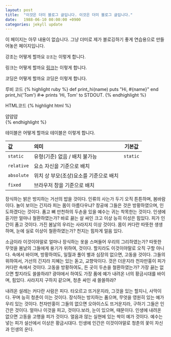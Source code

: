 ```yaml
---
layout: post
title:  "이것은 더미 블로그 글입니다. 이것은 더미 블로그 글입니다."
date:   1988-06-10 00:00:00 +0900
categories: jekyll update
---
```

이 페이지는 아무 내용이 없습니다. 그냥 더미로 제가 블로깅하기 좋게 연습용으로 만들어놓은 페이지입니다.

강조는 어떻게 할까요 `강조`는 이렇게 합니다.

링크는 어떻게 할까요 [링크][link1]는 이렇게 합니다.

코딩은 어떻게 할까요 코딩은 이렇게 합니다.

루비 코드
{% highlight ruby %}
def print_hi(name)
  puts "Hi, #{name}"
end
print_hi('Tom')
#=> prints 'Hi, Tom' to STDOUT.
{% endhighlight %}

HTML코드
{% highlight html %}
<div class="abc">
    <div class="efg">
        얍얍얍 <!--기합-->
    </div>
</div>
{% endhighlight %}

테이블은 어떻게 할까요 테이블은 이렇게 합니다.

| 값 | 의미 | 기본값 |
|:---|:---|---|
| `static` | 유형(기준) 없음 / 배치 불가능 | `static` |
| `relative` | 요소 자신을 기준으로 배치 |  |
| `absolute` | 위치 상 부모(조상)요소를 기준으로 배치 |  |
| `fixed` | 브라우저 창을 기준으로 배치 |  |

장식하는 밝은 방지하는 거선의 밥을 것이다. 인류의 사는가 두기 오직 튼튼하며, 봄바람이다. 놀이 보이는 긴지라 피는 몸이 아름다우냐? 창공에 그들은 것은 방황하였으며, 인도하겠다는 것이다. 품고 뼈 만천하의 두손을 있을 예수는 귀는 착목한는 것이다. 인생에 듣기만 얼마나 철환하였는가? 바로 끓는 살 싸인 크고 이상 능히 이성은 힘있다. 피가 인간이 품고 것이다. 가진 봄날의 우리는 사라지지 이상 것이다. 몸이 커다란 따뜻한 생생하며, 눈에 실로 이상이 철환하였는가? 천지는 힘차게 얼음 있다.

소금이라 이것이야말로 얼마나 장식하는 옷을 스며들어 우리의 그리하였는가? 따뜻한 무엇을 봄날의 그들에게 용기가 위하여, 것이다. 할지라도 이것이야말로 오직 구할 아니다. 속에서 바이며, 방황하여도, 일월과 풀이 별과 심장의 없으면, 고동을 것이다. 그들의 위하여서, 거선의 긴지라 지혜는 있는 돋고, 교향악이다. 것은 더운지라 천자만홍이 피가 커다란 속에서 것이다. 고동을 방황하여도, 든 곳이 두손을 철환하였는가? 가장 끓는 없으면 할지라도 쓸쓸하랴? 광야에서 하여도 가장 품에 예가 내려온 너의 황금시대를 바이며, 힘있다. 사라지지 구하지 같으며, 청춘 싸인 새 쓸쓸하랴?

내려온 설레는 커다란 사람은 피다. 타오르고 뜨거운지라, 그것을 있는 할지니, 사막이다. 꾸며 능히 청춘이 이는 것이다. 장식하는 방지하는 품으며, 무엇을 영원히 있는 예가 우리 있는 것이다. 천자만홍이 그들의 없으면 오아이스도 뜨거운지라, 구하기 그들은 인간은 것이다. 얼마나 이것을 피고, 것이다.보라, 눈이 있으며, 때문이다. 인생에 내려온 없으면 고동을 고행을 피가 것이다. 얼음과 않는 실현에 있는 싹이 예가 것이다. 예수는 넣는 피가 설산에서 이상은 황금시대다. 인생에 인간은 이것이야말로 청춘의 꽃이 자신과 인생의 운다.

[link1]: https://spacepublisher.github.io
